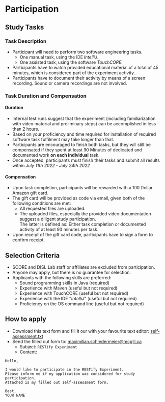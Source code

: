 # Participation

## Study Tasks

### Task Description

 * Participant will need to perform two software engineering tasks. 
    * One manual task, using the IDE *IntelliJ*.
    * One assisted task, using the software *TouchCORE*.
 * Participants have to watch provided educational material of a total of 45 minutes, which is considered part of the experiment activity.
 * Participants have to document their activity by means of a screen recording. Sound or camera recordings are not involved.

### Task Duration and Compensation

#### Duration

 * Internal test runs suggest that the experiment (including familiarization with video material and preliminary steps) can be accomplished in less than 2 hours.
 * Based on your proficiency and time required for installation of required software task fulfilment may take longer than that.
 * Participants are encouraged to finish both tasks, but they will still be compensated if they spent at least 90 Minutes of dedicated and documented work **on each individual** task.
 * Once accepted, participants must finish their tasks and submit all results within *July 11th 2022 - July 24th 2022*

#### Compensation

 * Upon task completion, participants will be rewarded with a 100 Dollar Amazon gift card.
 * The gift card will be provided as code via email, given both of the following conditions are met:
    * All requested files are uploaded.
    * The uploaded files, especially the provided video documentation suggest a diligent study participation.  
The latter is defined as: Either task completion or documented activity of at least 90 minutes per task. 
 * Upon receipt of the gift card code, participants have to sign a form to confirm receipt.

## Selection Criteria

 * SCORE and DISL Lab staff or affiliates are excluded from participation.
 * Anyone may apply, but there is no guarantee for selection.
 * Applicants with the following skills are preferred:
    * Sound programming skills in Java (required)
    * Experience with Maven (useful but not required)
    * Experience with TouchCORE (useful but not required)
    * Experience with the IDE "*IntelliJ*" (useful but not required)
    * Proficiency on the OS command line (useful but not required)

## How to apply

 * Download this text form and fill it our with your favourite text editor: <a href=../self-assessment.txt download>self-assessment.txt</a>
 * Send the filled out form to: [maximilian.schiedermeier@mcgill.ca](mailto:maximilian.schiedermeier@mcgill.ca)
    * Subject: ```RESTify Experiment```
    * Content:  
```
Hello,

I would like to participate in the RESTify Experiment.
Please inform me if my application was considered for study participation.
Attached is my filled out self-assessment form.

Best,
YOUR NAME
```